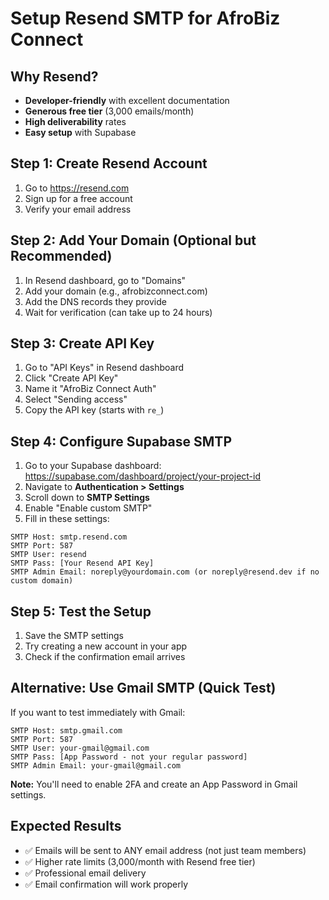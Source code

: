 # Setup Resend SMTP for AfroBiz Connect

## Why Resend?
- **Developer-friendly** with excellent documentation
- **Generous free tier** (3,000 emails/month)
- **High deliverability** rates
- **Easy setup** with Supabase

## Step 1: Create Resend Account
1. Go to https://resend.com
2. Sign up for a free account
3. Verify your email address

## Step 2: Add Your Domain (Optional but Recommended)
1. In Resend dashboard, go to "Domains"
2. Add your domain (e.g., afrobizconnect.com)
3. Add the DNS records they provide
4. Wait for verification (can take up to 24 hours)

## Step 3: Create API Key
1. Go to "API Keys" in Resend dashboard
2. Click "Create API Key"
3. Name it "AfroBiz Connect Auth"
4. Select "Sending access"
5. Copy the API key (starts with `re_`)

## Step 4: Configure Supabase SMTP
1. Go to your Supabase dashboard: https://supabase.com/dashboard/project/your-project-id
2. Navigate to **Authentication > Settings**
3. Scroll down to **SMTP Settings**
4. Enable "Enable custom SMTP"
5. Fill in these settings:

```
SMTP Host: smtp.resend.com
SMTP Port: 587
SMTP User: resend
SMTP Pass: [Your Resend API Key]
SMTP Admin Email: noreply@yourdomain.com (or noreply@resend.dev if no custom domain)
```

## Step 5: Test the Setup
1. Save the SMTP settings
2. Try creating a new account in your app
3. Check if the confirmation email arrives

## Alternative: Use Gmail SMTP (Quick Test)
If you want to test immediately with Gmail:

```
SMTP Host: smtp.gmail.com
SMTP Port: 587
SMTP User: your-gmail@gmail.com
SMTP Pass: [App Password - not your regular password]
SMTP Admin Email: your-gmail@gmail.com
```

**Note:** You'll need to enable 2FA and create an App Password in Gmail settings.

## Expected Results
- ✅ Emails will be sent to ANY email address (not just team members)
- ✅ Higher rate limits (3,000/month with Resend free tier)
- ✅ Professional email delivery
- ✅ Email confirmation will work properly 